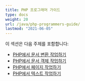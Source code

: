 ```yaml
---
title: PHP 프로그래머 가이드
type: docs
weight: 20
url: /java/php-programmers-guide/
lastmod: "2021-06-05"
---
```


이 섹션은 다음 주제를 포함합니다:

- [PHP에서 문서 변환 작업하기](/pdf/java/working-with-document-conversion-in-php/)
- [PHP에서 문서 객체 작업하기](/pdf/java/working-with-document-object-in-php/)
- [PHP에서 페이지 작업하기](/pdf/java/working-with-pages-in-php/)
- [PHP에서 텍스트 작업하기](/pdf/java/working-with-text-in-php/)